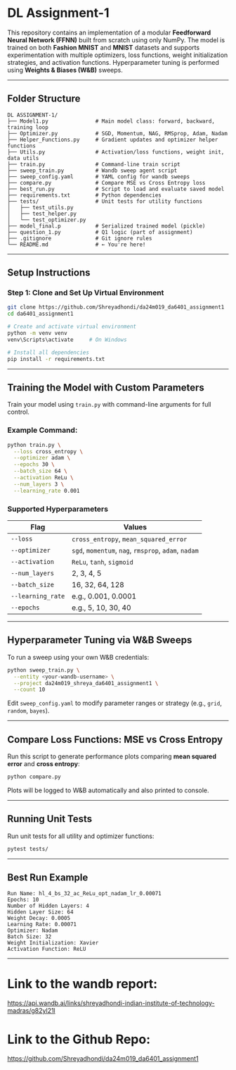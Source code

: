 # DL Assignment-1

This repository contains an implementation of a modular **Feedforward Neural Network (FFNN)** built from scratch using only NumPy. The model is trained on both **Fashion MNIST** and **MNIST** datasets and supports experimentation with multiple optimizers, loss functions, weight initialization strategies, and activation functions. Hyperparameter tuning is performed using **Weights & Biases (W&B)** sweeps.

---

## Folder Structure

```
DL ASSIGNMENT-1/
├── Model1.py               # Main model class: forward, backward, training loop
├── Optimizer.py            # SGD, Momentum, NAG, RMSprop, Adam, Nadam
├── Helper_Functions.py     # Gradient updates and optimizer helper functions
├── Utils.py                # Activation/loss functions, weight init, data utils
├── train.py                # Command-line train script
├── sweep_train.py          # Wandb sweep agent script
├── sweep_config.yaml       # YAML config for wandb sweeps
├── compare.py              # Compare MSE vs Cross Entropy loss
├── best_run.py             # Script to load and evaluate saved model
├── requirements.txt        # Python dependencies
├── tests/                  # Unit tests for utility functions
│   ├── test_utils.py
│   ├── test_helper.py
│   └── test_optimizer.py
├── model_final.p           # Serialized trained model (pickle)
├── question_1.py           # Q1 logic (part of assignment)
├── .gitignore              # Git ignore rules
└── README.md               # ← You're here!
```

---

## Setup Instructions

### Step 1: Clone and Set Up Virtual Environment

```bash
git clone https://github.com/Shreyadhondi/da24m019_da6401_assignment1
cd da6401_assignment1

# Create and activate virtual environment
python -m venv venv
venv\Scripts\activate     # On Windows

# Install all dependencies
pip install -r requirements.txt
```

---

## Training the Model with Custom Parameters

Train your model using `train.py` with command-line arguments for full control.

### Example Command:

```bash
python train.py \
  --loss cross_entropy \
  --optimizer adam \
  --epochs 30 \
  --batch_size 64 \
  --activation ReLu \
  --num_layers 3 \
  --learning_rate 0.001
```

### Supported Hyperparameters

| Flag             | Values                                                                 |
|------------------|------------------------------------------------------------------------|
| `--loss`         | `cross_entropy`, `mean_squared_error`                                  |
| `--optimizer`    | `sgd`, `momentum`, `nag`, `rmsprop`, `adam`, `nadam`                   |
| `--activation`   | `ReLu`, `tanh`, `sigmoid`                                               |
| `--num_layers`   | 2, 3, 4, 5                                                              |
| `--batch_size`   | 16, 32, 64, 128                                                         |
| `--learning_rate`| e.g., 0.001, 0.0001                                                     |
| `--epochs`       | e.g., 5, 10, 30, 40                                                     |

---

## Hyperparameter Tuning via W&B Sweeps

To run a sweep using your own W&B credentials:

```bash
python sweep_train.py \
  --entity <your-wandb-username> \
  --project da24m019_shreya_da6401_assignment1 \
  --count 10
```

Edit `sweep_config.yaml` to modify parameter ranges or strategy (e.g., `grid`, `random`, `bayes`).

---

## Compare Loss Functions: MSE vs Cross Entropy

Run this script to generate performance plots comparing **mean squared error** and **cross entropy**:

```bash
python compare.py
```

Plots will be logged to W&B automatically and also printed to console.

---

## Running Unit Tests

Run unit tests for all utility and optimizer functions:

```bash
pytest tests/
```

---

## Best Run Example

```text
Run Name: hl_4_bs_32_ac_ReLu_opt_nadam_lr_0.00071
Epochs: 10
Number of Hidden Layers: 4
Hidden Layer Size: 64
Weight Decay: 0.0005
Learning Rate: 0.00071
Optimizer: Nadam
Batch Size: 32
Weight Initialization: Xavier
Activation Function: ReLU
```
---
# Link to the wandb report:
https://api.wandb.ai/links/shreyadhondi-indian-institute-of-technology-madras/g82yl21l
# Link to the Github Repo:
https://github.com/Shreyadhondi/da24m019_da6401_assignment1
